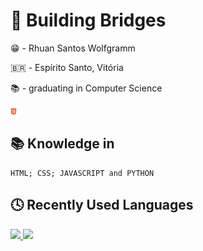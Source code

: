 # 🌉 Building Bridges
😁 - Rhuan Santos Wolfgramm

🇧🇷 - Espírito Santo, Vitória

📚 - graduating in Computer Science

<img width="10vw" src="https://raw.githubusercontent.com/devicons/devicon/master/icons/html5/html5-original.svg">

## 📚 Knowledge in
```
HTML; CSS; JAVASCRIPT and PYTHON
```
## 🕓 Recently Used Languages
<div>
<a href="https://github.com/JSRuwen">
<img loading="lazy" height="180em" src="https://github-readme-stats.vercel.app/api/top-langs/?username=JSRuwen&layout=compact&langs_count=7&theme=dracula"/>
<img loading="lazy" height="180em" src="https://github-readme-stats.vercel.app/api?username=JSRuwen&show_icons=true&theme=dracula&include_all_commits=true&count_private=true"/>
</div>
<!--
**JSRuwen/JSRuwen** is a ✨ _special_ ✨ repository because its `README.md` (this file) appears on your GitHub profile.

Here are some ideas to get you started:

- 🔭 I’m currently working on ...
- 🌱 I’m currently learning ...
- 👯 I’m looking to collaborate on ...
- 🤔 I’m looking for help with ...
- 💬 Ask me about ...
- 📫 How to reach me: ...
- 😄 Pronouns: ...
- ⚡ Fun fact: ...
-->
